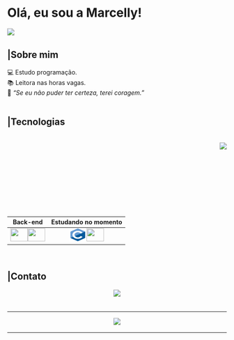 # Olá, eu sou a Marcelly! 

<img src="https://media1.giphy.com/media/Cg9oeBXqFayCq26ggf/source.gif" height="120px">

## |Sobre mim

  💻 Estudo programação.<br>
  📚 Leitora nas horas vagas.<br>
  💭 <em>“Se eu não puder ter certeza, terei coragem.”</em>
  <br> 
  <br>
  
## |Tecnologias 

<br>

<img align="right" height="170" src="https://images-wixmp-ed30a86b8c4ca887773594c2.wixmp.com/f/7b80cd76-77fd-472e-a686-70429806aabe/d7995m0-cfd89b95-6909-4323-824a-3726b775465f.gif?token=eyJ0eXAiOiJKV1QiLCJhbGciOiJIUzI1NiJ9.eyJzdWIiOiJ1cm46YXBwOjdlMGQxODg5ODIyNjQzNzNhNWYwZDQxNWVhMGQyNmUwIiwiaXNzIjoidXJuOmFwcDo3ZTBkMTg4OTgyMjY0MzczYTVmMGQ0MTVlYTBkMjZlMCIsIm9iaiI6W1t7InBhdGgiOiJcL2ZcLzdiODBjZDc2LTc3ZmQtNDcyZS1hNjg2LTcwNDI5ODA2YWFiZVwvZDc5OTVtMC1jZmQ4OWI5NS02OTA5LTQzMjMtODI0YS0zNzI2Yjc3NTQ2NWYuZ2lmIn1dXSwiYXVkIjpbInVybjpzZXJ2aWNlOmZpbGUuZG93bmxvYWQiXX0.LTZ0Gq-OqRyczBWkA82a_Etiq9PxP69VilpN6Ej4D_o">

<br>

<div align="center">

Back-end | Estudando no momento
|:---------:|:----------------------:
| <a href="#" target="_blank"><img height="30" width="40" src="https://cdn.jsdelivr.net/gh/devicons/devicon/icons/mysql/mysql-original.svg" /></a><a href="#" target="_blank"><img height="30" width="40" src="https://cdn.jsdelivr.net/gh/devicons/devicon/icons/python/python-original.svg" /></a> | <a href="#" target="_blank"><img height="30" width="40" src="https://github.com/devicons/devicon/blob/master/icons/c/c-original.svg" /></a><a href="#" target="_blank"><a href="#" target="_blank"><img height="30" width="40" src="https://cdn.jsdelivr.net/gh/devicons/devicon/icons/java/java-original.svg" /></a>

</div>

<br>

## |Contato

<div align="center">
  <a href="https://www.linkedin.com/in/marcelly-gomes-24bbb8245/" target="_blank"><img src="https://img.shields.io/badge/-LinkedIn-%230077B5?style=for-the-badge&logo=linkedin&logoColor=white" target="_blank"></a> 
<br><br>
 
<hr>
<img src="https://github-readme-stats.vercel.app/api?username=Cellygomesz&theme=dark&icons=true"/>
  <br> 

<hr>
<!--
<picture>
  <source
    media="(prefers-color-scheme: dark)"
    srcset="https://raw.githubusercontent.com/platane/snk/output/github-contribution-grid-snake-dark.svg"
  />
  <source
    media="(prefers-color-scheme: light)"
    srcset="https://raw.githubusercontent.com/platane/snk/output/github-contribution-grid-snake.svg"
  />
  <img
    alt="github contribution grid snake animation"
    src="https://raw.githubusercontent.com/platane/snk/output/github-contribution-grid-snake.svg"
  />
</picture> -->
